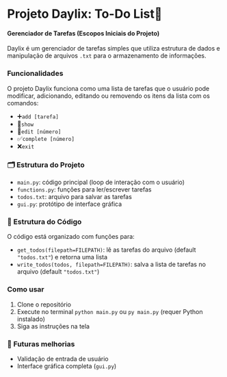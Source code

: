 # Projeto Daylix: To-Do List📝
#### Gerenciador de Tarefas (Escopos Iniciais do Projeto)
Daylix é um gerenciador de tarefas simples que utiliza estrutura de dados e manipulação de arquivos `.txt` para o armazenamento de informações. 

### Funcionalidades
O projeto Daylix funciona como uma lista de tarefas que o usuário pode modificar, adicionando, editando ou removendo os itens da lista com os comandos:
- ➕`add [tarefa]`
- 📄`show`
- 📝`edit [número]`
- ✅`complete [número]`
- ❌`exit`

### 🗂️ Estrutura do Projeto
- `main.py`: código principal (loop de interação com o usuário)
- `functions.py`: funções para ler/escrever tarefas
- `todos.txt`: arquivo para salvar as tarefas
- `gui.py`: protótipo de interface gráfica


### 🧱 Estrutura do Código
O código está organizado com funções para:
* `get_todos(filepath=FILEPATH)`: lê as tarefas do arquivo (default `"todos.txt"`) e retorna uma lista
* `write_todos(todos, filepath=FILEPATH)`: salva a lista de tarefas no arquivo (default `"todos.txt"`)


### Como usar  
1. Clone o repositório  
2. Execute no terminal `python main.py` ou `py main.py` (requer Python instalado)  
3. Siga as instruções na tela  

### 📌 Futuras melhorias
- Validação de entrada de usuário
- Interface gráfica completa (`gui.py`)
